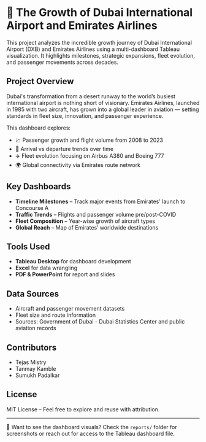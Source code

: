 # 🛫 The Growth of Dubai International Airport and Emirates Airlines

This project analyzes the incredible growth journey of Dubai International Airport (DXB) and Emirates Airlines using a multi-dashboard Tableau visualization. It highlights milestones, strategic expansions, fleet evolution, and passenger movements across decades.

##  Project Overview

Dubai's transformation from a desert runway to the world’s busiest international airport is nothing short of visionary. Emirates Airlines, launched in 1985 with two aircraft, has grown into a global leader in aviation — setting standards in fleet size, innovation, and passenger experience.

This dashboard explores:
- 📈 Passenger growth and flight volume from 2008 to 2023
- 🛬 Arrival vs departure trends over time
- ✈️ Fleet evolution focusing on Airbus A380 and Boeing 777
- 🌍 Global connectivity via Emirates route network

##  Key Dashboards

- **Timeline Milestones** – Track major events from Emirates' launch to Concourse A
- **Traffic Trends** – Flights and passenger volume pre/post-COVID
- **Fleet Composition** – Year-wise growth of aircraft types
- **Global Reach** – Map of Emirates’ worldwide destinations


##  Tools Used

- **Tableau Desktop** for dashboard development  
- **Excel** for data wrangling  
- **PDF & PowerPoint** for report and slides

##  Data Sources

- Aircraft and passenger movement datasets
- Fleet size and route information
- Sources: Government of Dubai - Dubai Statistics Center and public aviation records

##  Contributors

- Tejas Mistry  
- Tanmay Kamble  
- Sumukh Padalkar  

##  License

MIT License – Feel free to explore and reuse with attribution.

---

📍 Want to see the dashboard visuals? Check the `reports/` folder for screenshots or reach out for access to the Tableau dashboard file.


